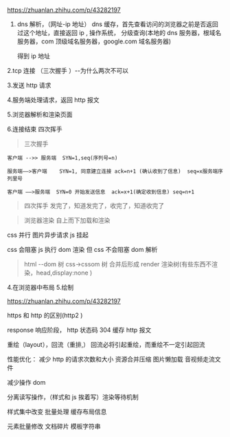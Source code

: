 https://zhuanlan.zhihu.com/p/43282197

1. dns 解析，（网址-ip 地址） dns 缓存，首先查看访问的浏览器之前是否返回过这个地址，直接返回 ip ,
   操作系统， 分级查询(本地的 dns 服务器，根域名服务器，com 顶级域名服务器，google.com 域名服务器)

   得到 ip 地址

2.tcp 连接 （三次握手 ）--为什么两次不可以

3.发送 http 请求

4.服务端处理请求，返回 http 报文

5.浏览器解析和渲染页面

6.连接结束 四次挥手

> 三次握手

```sequence
客户端 -->> 服务端  SYN=1,seq(序列号=n)

服务端——>客户端    SYN=1, 同意建立连接 ack=n+1 (确认收到了信息)  seq=x服务端序列里号

客户端 ——>服务端  SYN=0 开始发送信息  ack=x+1(确定收到信息) seq=n+1
```

> 四次挥手
> 发完了，知道发完了，收完了，知道收完了

> 浏览器渲染
> 自上而下加载和渲染

css 并行
图片异步请求
js 挂起

css 会阻塞 js 执行 dom 渲染
但 css 不会阻塞 dom 解析

> html --dom 树
> css->cssom 树
> 合并后形成 render 渲染树(有些东西不渲染，head,display:none )

4.在浏览器中布局 5.绘制

https://zhuanlan.zhihu.com/p/43282197

https 和 http 的区别(http2 )

response 响应阶段， http 状态码 304 缓存 http 报文

重绘（layout），回流（重排,）
回流必将引起重绘，而重绘不一定引起回流

性能优化：
减少 http 的请求次数和大小
资源合并压缩
图片懒加载
音视频走流文件

减少操作 dom

分离读写操作，（样式和 js 挨着写）渲染等待机制

样式集中改变 批量处理
缓存布局信息

元素批量修改
文档碎片
模板字符串
